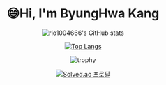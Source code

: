 
<div align="center">
  
  😄Hi, I'm ByungHwa Kang 
  ========================
  ![rio1004666's GitHub stats](https://github-readme-stats.vercel.app/api?username=rio1004666&show_icons=true&theme=buefy&show_icons=true)

  [![Top Langs](https://github-readme-stats.vercel.app/api/top-langs/?username=rio1004666&layout=compact&theme=본인이선택한테마명buefy&langs_count=5)](https://github.com/anuraghazra/github-readme-stats)

  ![trophy](https://github-profile-trophy.vercel.app/?username=rio1004666)


  [![Solved.ac 프로필](http://mazassumnida.wtf/api/v2/generate_badge?boj=rio1004666)](https://solved.ac/rio1004666)
</div>

<!--
- 🔭 I’m currently working on ...
- 🌱 I’m currently learning ...
- 👯 I’m looking to collaborate on ...
- 🤔 I’m looking for help with ...
- 💬 Ask me about ...
- 📫 How to reach me: ...
- 😄 Pronouns: ...
- ⚡ Fun fact: ... -->
